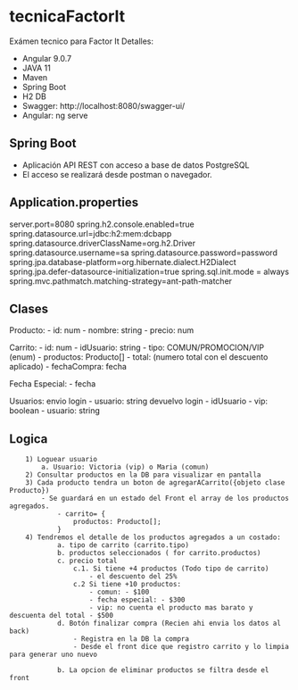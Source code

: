 # tecnicaFactorIt
Exámen tecnico para Factor It
Detalles:
- Angular 9.0.7
- JAVA 11 
- Maven 
- Spring Boot 
- H2 DB
- Swagger: http://localhost:8080/swagger-ui/
- Angular: ng serve

## Spring Boot
- Aplicación API REST con acceso a base de datos PostgreSQL
- El acceso se realizará desde postman o navegador.

## Application.properties
server.port=8080
spring.h2.console.enabled=true
spring.datasource.url=jdbc:h2:mem:dcbapp
spring.datasource.driverClassName=org.h2.Driver
spring.datasource.username=sa
spring.datasource.password=password
spring.jpa.database-platform=org.hibernate.dialect.H2Dialect
spring.jpa.defer-datasource-initialization=true
spring.sql.init.mode = always
spring.mvc.pathmatch.matching-strategy=ant-path-matcher

## Clases

Producto:
    - id: num
    - nombre: string
    - precio: num

Carrito: 
    - id: num
    - idUsuario: string 
    - tipo: COMUN/PROMOCION/VIP (enum)
    - productos: Producto[]
    - total: (numero total con el descuento aplicado)
    - fechaCompra: fecha

Fecha Especial:
    - fecha 

Usuarios:
    envio login
    - usuario: string
    devuelvo login
    - idUsuario
    - vip: boolean
    - usuario: string

## Logica

        1) Loguear usuario
            a. Usuario: Victoria (vip) o Maria (comun)
        2) Consultar productos en la DB para visualizar en pantalla
        3) Cada producto tendra un boton de agregarACarrito({objeto clase Producto})
            - Se guardará en un estado del Front el array de los productos agregados.
                - carrito= {
                    productos: Producto[]; 
                } 
        4) Tendremos el detalle de los productos agregados a un costado:
                a. tipo de carrito (carrito.tipo)
                b. productos seleccionados ( for carrito.productos)
                c. precio total  
                    c.1. Si tiene +4 productos (Todo tipo de carrito)
                        - el descuento del 25%
                    c.2 Si tiene +10 productos:
                        - comun: - $100
                        - fecha especial: - $300
                        - vip: no cuenta el producto mas barato y descuenta del total - $500
                d. Botón finalizar compra (Recien ahi envia los datos al back)
                    - Registra en la DB la compra
                    - Desde el front dice que registro carrito y lo limpia para generar uno nuevo

                b. La opcion de eliminar productos se filtra desde el front


